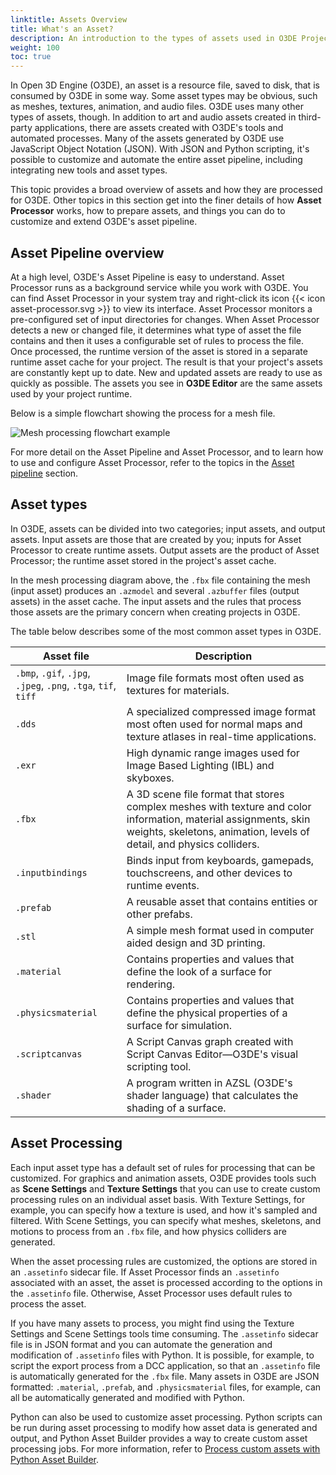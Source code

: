 ```yaml
---
linktitle: Assets Overview
title: What's an Asset?
description: An introduction to the types of assets used in O3DE Projects.
weight: 100
toc: true
---
```


In Open 3D Engine (O3DE), an asset is a resource file, saved to disk, that is consumed by O3DE in some way. Some asset types may be obvious, such as meshes, textures, animation, and audio files. O3DE uses many other types of assets, though. In addition to art and audio assets created in third-party applications, there are assets created with O3DE's tools and automated processes. Many of the assets generated by O3DE use JavaScript Object Notation (JSON). With JSON and Python scripting, it's possible to customize and automate the entire asset pipeline, including integrating new tools and asset types.

This topic provides a broad overview of assets and how they are processed for O3DE. Other topics in this section get into the finer details of how **Asset Processor** works, how to prepare assets, and things you can do to customize and extend O3DE's asset pipeline.

## Asset Pipeline overview


At a high level, O3DE's Asset Pipeline is easy to understand. Asset Processor runs as a background service while you work with O3DE. You can find Asset Processor in your system tray and right-click its icon {{< icon asset-processor.svg >}} to view its interface. Asset Processor monitors a pre-configured set of input directories for changes. When Asset Processor detects a new or changed file, it determines what type of asset the file contains and then it uses a configurable set of rules to process the file. Once processed, the runtime version of the asset is stored in a separate runtime asset cache for your project. The result is that your project's assets are constantly kept up to date. New and updated assets are ready to use as quickly as possible. The assets you see in **O3DE Editor** are the same assets used by your project runtime.


Below is a simple flowchart showing the process for a mesh file.

![Mesh processing flowchart example](/images/user-guide/assets/overview/mesh-processing.svg)

For more detail on the Asset Pipeline and Asset Processor, and to learn how to use and configure Asset Processor, refer to the topics in the [Asset pipeline](../pipeline) section.


## Asset types

In O3DE, assets can be divided into two categories; input assets, and output assets. Input assets are those that are created by you; inputs for Asset Processor to create runtime assets. Output assets are the product of Asset Processor; the runtime asset stored in the project's asset cache.

In the mesh processing diagram above, the `.fbx` file containing the mesh (input asset) produces an `.azmodel` and several `.azbuffer` files (output assets) in the asset cache. The input assets and the rules that process those assets are the primary concern when creating projects in O3DE.


The table below describes some of the most common asset types in O3DE.

| Asset file | Description  |
| - | - |
| `.bmp`, `.gif`, `.jpg`, `.jpeg`, `.png`, `.tga`, `tif`, `tiff` | Image file formats most often used as textures for materials. |
| `.dds` | A specialized compressed image format most often used for normal maps and texture atlases in real-time applications. |
| `.exr` | High dynamic range images used for Image Based Lighting (IBL) and skyboxes. |
| `.fbx` | A 3D scene file format that stores complex meshes with texture and color information, material assignments, skin weights, skeletons, animation, levels of detail, and physics colliders. |
| `.inputbindings` | Binds input from keyboards, gamepads, touchscreens, and other devices to runtime events. |
| `.prefab` | A reusable asset that contains entities or other prefabs. |
| `.stl` | A simple mesh format used in computer aided design and 3D printing. |
| `.material` | Contains properties and values that define the look of a surface for rendering. |
| `.physicsmaterial` | Contains properties and values that define the physical properties of a surface for simulation. |
| `.scriptcanvas` | A Script Canvas graph created with Script Canvas Editor&mdash;O3DE's visual scripting tool. |
| `.shader` | A program written in AZSL (O3DE's shader language) that calculates the shading of a surface. |

## Asset Processing

Each input asset type has a default set of rules for processing that can be customized. For graphics and animation assets, O3DE provides tools such as **Scene Settings** and **Texture Settings** that you can use to create custom processing rules on an individual asset basis. With Texture Settings, for example, you can specify how a texture is used, and how it's sampled and filtered. With Scene Settings, you can specify what meshes, skeletons, and motions to process from an `.fbx` file, and how physics colliders are generated.

When the asset processing rules are customized, the options are stored in an `.assetinfo` sidecar file. If Asset Processor finds an `.assetinfo` associated with an asset, the asset is processed according to the options in the `.assetinfo` file. Otherwise, Asset Processor uses default rules to process the asset.

If you have many assets to process, you might find using the Texture Settings and Scene Settings tools time consuming. The `.assetinfo` sidecar file is in JSON format and you can automate the generation and modification of `.assetinfo` files with Python. It is possible, for example, to script the export process from a DCC application, so that an `.assetinfo` file is automatically generated for the `.fbx` file. Many assets in O3DE are JSON formatted: `.material`, `.prefab`, and `.physicsmaterial` files, for example, can all be automatically generated and modified with Python.


Python can also be used to customize asset processing. Python scripts can be run during asset processing to modify how asset data is generated and output, and Python Asset Builder provides a way to create custom asset processing jobs. For more information, refer to [Process custom assets with Python Asset Builder](../builder/intro).

